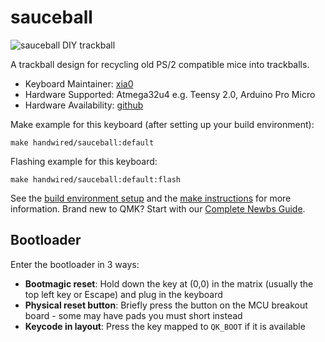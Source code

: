 # sauceball

![sauceball DIY trackball](https://i.imgur.com/h5vI6Rqh.jpg)

A trackball design for recycling old PS/2 compatible mice into trackballs.

* Keyboard Maintainer: [xia0](https://github.com/xia0)
* Hardware Supported: Atmega32u4 e.g. Teensy 2.0, Arduino Pro Micro
* Hardware Availability: [github](https://github.com/xia0/sauceball_files)
    

Make example for this keyboard (after setting up your build environment):

    make handwired/sauceball:default

Flashing example for this keyboard:

    make handwired/sauceball:default:flash

See the [build environment setup](https://docs.qmk.fm/#/getting_started_build_tools) and the [make instructions](https://docs.qmk.fm/#/getting_started_make_guide) for more information. Brand new to QMK? Start with our [Complete Newbs Guide](https://docs.qmk.fm/#/newbs).

## Bootloader

Enter the bootloader in 3 ways:

* **Bootmagic reset**: Hold down the key at (0,0) in the matrix (usually the top left key or Escape) and plug in the keyboard
* **Physical reset button**: Briefly press the button on the MCU breakout board - some may have pads you must short instead
* **Keycode in layout**: Press the key mapped to `QK_BOOT` if it is available

